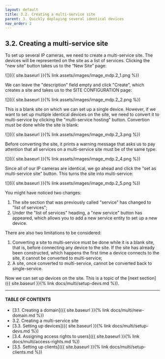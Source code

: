 ```yaml
---
layout: default
title: 3.2. Creating a multi-service site
parent: 3. Quickly deploying several identical devices
nav_order: 2
---
```


## 3.2. Creating a multi-service site

To set up several IP cameras, we need to create a multi-service site. The devices will be represented on the site as a list of services. Clicking the “new site” button takes us to the “New Site” page:

![]({{ site.baseurl }}{% link assets/images/image_mdp.2_1.png %})

We can leave the "description" field empty and click "Create", which creates a site and takes us to the SITE CONFIGURATION page:  

![]({{ site.baseurl }}{% link assets/images/image_mdp.2_2.png %})

This is a blank site on which we can set up a single device. However, if we want to set up multiple identical devices on the site, we need to convert it to multi-service by clicking the "multi-service hosting" button. Convertion must be done while the site is blank:  

![]({{ site.baseurl }}{% link assets/images/image_mdp.2_3.png %})

Before converting the site, it prints a warning message that asks us to pay attention that all services on a multi-service site must be of the same type:  

![]({{ site.baseurl }}{% link assets/images/image_mdp.2_4.png %})

Since all of our IP cameras are identical, we go ahead and click the "set as multi-service site" button. This turns the site into multi-service:  

![]({{ site.baseurl }}{% link assets/images/image_mdp.2_5.png %})

You might have noticed two changes:  
1.	The site section that was previously called "service" has changed to "list of services";
2.	Under the "list of services" heading, a "new service" button has appeared, which allows you to add a new service entity to set up a new device.  

There are also two limitations to be considered:
1.	Converting a site to multi-service must be done while it is a blank site, that is, before connecting any device to the site. If the site has already been constructed, which happens the first time a device connects to the site, it cannot be converted to multi-service;
2.	A site, once converted to multi-service, cannot be converted back to single-service.  

Now we can set up devices on the site. This is a topic of the [next section]({{ site.baseurl }}{% link docs/multi/setup-devs.md %}).

---
#### TABLE OF CONTENTS
* [3.1. Creating a domain]({{ site.baseurl }}{% link docs/multi/new-domain.md %})
* 3.2. Creating a multi-service site
* [3.3. Setting up devices]({{ site.baseurl }}{% link docs/multi/setup-devs.md %})
* [3.4. Assigning access rights to users]({{ site.baseurl }}{% link docs/multi/access-rights.md %})
* [3.5. Setting up clients]({{ site.baseurl }}{% link docs/multi/setup-clients.md %})
